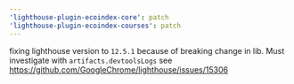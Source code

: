 ```yaml
---
'lighthouse-plugin-ecoindex-core': patch
'lighthouse-plugin-ecoindex-courses': patch
---
```


fixing lighthouse version to `12.5.1` because of breaking change in lib. Must investigate with `artifacts.devtoolsLogs` see https://github.com/GoogleChrome/lighthouse/issues/15306
